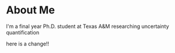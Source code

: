 # About Me

I'm a final year Ph.D. student at Texas A&M researching uncertainty quantification

here is a change!!